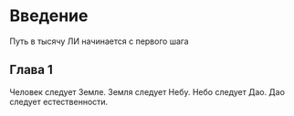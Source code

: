 # Введение

Путь в тысячу ЛИ начинается с первого шага

## Глава 1

Человек следует Земле. Земля следует Небу. Небо следует Дао.
Дао следует естественности.





